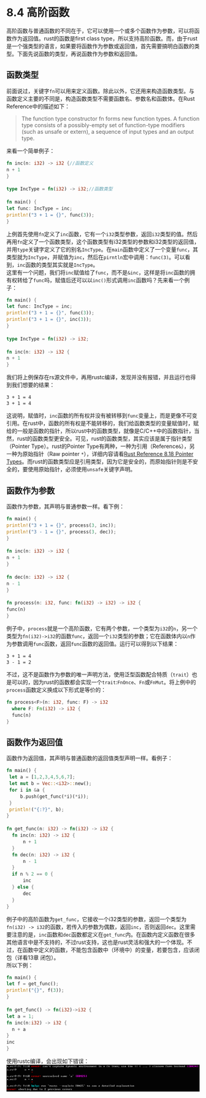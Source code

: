 # 8.4 高阶函数
  高阶函数与普通函数的不同在于，它可以使用一个或多个函数作为参数，可以将函数作为返回值。rust的函数是first class type，所以支持高阶函数。而，由于rust是一个强类型的语言，如果要将函数作为参数或返回值，首先需要搞明白函数的类型。下面先说函数的类型，再说函数作为参数和返回值。

## 函数类型
  前面说过，关键字`fn`可以用来定义函数。除此以外，它还用来构造函数类型。与函数定义主要的不同是，构造函数类型不需要函数名、参数名和函数体。在Rust Reference中的描述如下：
  > The function type constructor fn forms new function types. A function type consists of a possibly-empty set of function-type modifiers (such as unsafe or extern), a sequence of input types and an output type.

  来看一个简单例子：
  ```rust
fn inc(n: i32) -> i32 {//函数定义
  n + 1
}

type IncType = fn(i32) -> i32;//函数类型

fn main() {
  let func: IncType = inc;
  println!("3 + 1 = {}", func(3));
}
  ```
  上例首先使用`fn`定义了`inc`函数，它有一个`i32`类型参数，返回`i32`类型的值。然后再用`fn`定义了一个函数类型，这个函数类型有i32类型的参数和i32类型的返回值，并用`type`关键字定义了它的别名`IncType`。在`main`函数中定义了一个变量`func`，其类型就为`IncType`，并赋值为`inc`，然后在`pirntln`宏中调用：`func(3)`。可以看到，`inc`函数的类型其实就是`IncType`。  
  这里有一个问题，我们将`inc`赋值给了`func`，而不是`&inc`，这样是将`inc`函数的拥有权转给了`func`吗，赋值后还可以以`inc()`形式调用`inc`函数吗？先来看一个例子：
  ```rust
fn main() {
  let func: IncType = inc;
  println!("3 + 1 = {}", func(3));
  println!("3 + 1 = {}", inc(3));
}

type IncType = fn(i32) -> i32;

fn inc(n: i32) -> i32 {
  n + 1
}
  ```
  我们将上例保存在rs源文件中，再用rustc编译，发现并没有报错，并且运行也得到我们想要的结果：
  ```
3 + 1 = 4
3 + 1 = 4
  ```
  这说明，赋值时，`inc`函数的所有权并没有被转移到`func`变量上，而是更像不可变引用。在rust中，函数的所有权是不能转移的，我们给函数类型的变量赋值时，赋给的一般是函数的指针，所以rust中的函数类型，就像是C/C++中的函数指针，当然，rust的函数类型更安全。可见，rust的函数类型，其实应该是属于指针类型（Pointer Type）。rust的Pointer Type有两种，一种为引用（Reference`&`），另一种为原始指针（Raw pointer `*`），详细内容请看[Rust Reference 8.18 Pointer Types](http://doc.rust-lang.org/reference.html#pointer-types)。而rust的函数类型应是引用类型，因为它是安全的，而原始指针则是不安全的，要使用原始指针，必须使用`unsafe`关键字声明。

## 函数作为参数
  函数作为参数，其声明与普通参数一样。看下例：
  ```rust
fn main() {
  println!("3 + 1 = {}", process(3, inc));
  println!("3 - 1 = {}", process(3, dec));
}

fn inc(n: i32) -> i32 {
  n + 1
}

fn dec(n: i32) -> i32 {
  n - 1
}

fn process(n: i32, func: fn(i32) -> i32) -> i32 {
  func(n)
}
  ```
  例子中，`process`就是一个高阶函数，它有两个参数，一个类型为`i32`的`n`，另一个类型为`fn(i32)->i32`的函数`func`，返回一个`i32`类型的参数；它在函数体内以`n`作为参数调用`func`函数，返回`func`函数的返回值。运行可以得到以下结果：
  ```
3 + 1 = 4
3 - 1 = 2
  ```
  不过，这不是函数作为参数的唯一声明方法，使用泛型函数配合特质（`trait`）也是可以的，因为rust的函数都会实现一个`trait`:`FnOnce`、`Fn`或`FnMut`。将上例中的`process`函数定义换成以下形式是等价的：
  ```rust
fn process<F>(n: i32, func: F) -> i32
    where F: Fn(i32) -> i32 {
    func(n)
}
  ```

## 函数作为返回值
  函数作为返回值，其声明与普通函数的返回值类型声明一样。看例子：
  ```rust
fn main() {
   let a = [1,2,3,4,5,6,7];
   let mut b = Vec::<i32>::new();
   for i in &a {
       b.push(get_func(*i)(*i));
   }
   println!("{:?}", b);
}

fn get_func(n: i32) -> fn(i32) -> i32 {
    fn inc(n: i32) -> i32 {
        n + 1
    }
    fn dec(n: i32) -> i32 {
        n - 1
    }
    if n % 2 == 0 {
        inc
    } else {
        dec
    }
}
  ```
  例子中的高阶函数为`get_func`，它接收一个i32类型的参数，返回一个类型为`fn(i32) -> i32`的函数，若传入的参数为偶数，返回`inc`，否则返回`dec`。这里需要注意的是，`inc`函数和`dec`函数都定义在`get_func`内。在函数内定义函数在很多其他语言中是不支持的，不过rust支持，这也是rust灵活和强大的一个体现。不过，在函数中定义的函数，不能包含函数中（环境中）的变量，若要包含，应该闭包（详看13章 闭包）。  
  所以下例：
  ```rust
fn main() {
  let f = get_func();
  println!("{}", f(3));
}

fn get_func() -> fn(i32)->i32 {
  let a = 1;
  fn inc(n:i32) -> i32 {
    n + a
  }
  inc
}
  ```
  使用rustc编译，会出现如下错误：![error](../image/high-order-function.png)
